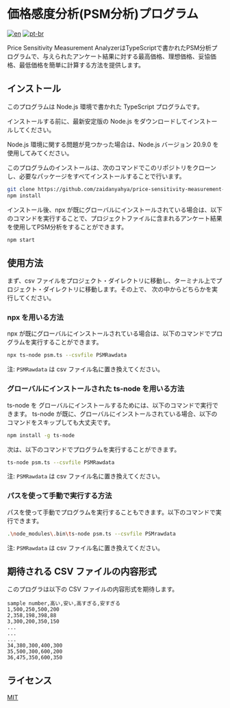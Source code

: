 # 価格感度分析(PSM分析)プログラム

[![en](https://img.shields.io/badge/lang-en-blue.svg)](/README.en.md)
[![pt-br](https://img.shields.io/badge/lang-jp-558539.svg)](/README.md)

Price Sensitivity Measurement AnalyzerはTypeScriptで書かれたPSM分析プログラムで、与えられたアンケート結果に対する最高価格、理想価格、妥協価格、最低価格を簡単に計算する方法を提供します。

## インストール

このプログラムは Node.js 環境で書かれた TypeScript プログラムです。

インストールする前に、最新安定版の Node.js をダウンロードしてインストールしてください。

Node.js 環境に関する問題が見つかった場合は、Node.js バージョン 20.9.0 を使用してみてください。

このプログラムのインストールは、次のコマンドでこのリポジトリをクローンし、必要なパッケージをすべてインストールすることで行います。

```bash
git clone https://github.com/zaidanyahya/price-sensitivity-measurement-analyzer.git
npm install
```

インストール後、npx が既にグローバルにインストールされている場合は、以下のコマンドを実行することで、プロジェクトファイルに含まれるアンケート結果を使用してPSM分析をすることができます。

```bash
npm start
```

## 使用方法

まず、csv ファイルをプロジェクト・ダイレクトリに移動し、ターミナル上でプロジェクト・ダイレクトリに移動します。その上で、
次の中からどちらかを実行してください。

### npx を用いる方法

npx が既にグローバルにインストールされている場合は、以下のコマンドでプログラムを実行することができます。

```bash
npx ts-node psm.ts --csvfile PSMRawdata
```

注: `PSMRawdata` は csv ファイル名に置き換えてください。

### グローバルにインストールされた ts-node を用いる方法

ts-node を グローバルにインストールするためには、以下のコマンドで実行できます。
ts-node が既に、グローバルにインストールされている場合、以下のコマンドをスキップしても大丈夫です。

```bash
npm install -g ts-node
```

次は、以下のコマンドでプログラムを実行することができます。

```bash
ts-node psm.ts --csvfile PSMRawdata
```

注: `PSMRawdata` は csv ファイル名に置き換えてください。

### パスを使って手動で実行する方法

パスを使って手動でプログラムを実行することもできます。以下のコマンドで実行できます。

```bash
.\node_modules\.bin\ts-node psm.ts --csvfile PSMrawdata
```

注: `PSMRawdata` は csv ファイル名に置き換えてください。

## 期待される CSV ファイルの内容形式

このプログラは以下の CSV ファイルの内容形式を期待します。

```
sample number,高い,安い,高すぎる,安すぎる
1,500,250,500,200
2,358,198,398,88
3,300,200,350,150
...
...
...
34,380,300,400,300
35,500,300,600,200
36,475,350,600,350
```

## ライセンス

[MIT](/LICENSE.md)
